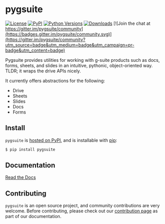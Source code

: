 
# pygsuite
[![License](https://img.shields.io/badge/license-MIT-blue.svg)](https://raw.githubusercontent.com/pygsuite/pygsuite/LICENSE)
[![PyPI](https://img.shields.io/pypi/v/pygsuite.svg)](https://pypi.org/project/pygsuite/)
[![Python Versions](https://img.shields.io/pypi/pyversions/pygsuite.svg)](https://pypi.python.org/pypi/pygsuite)
[![Downloads](https://img.shields.io/badge/dynamic/json.svg?label=downloads&url=https%3A%2F%2Fpypistats.org%2Fapi%2Fpackages%2Fpygsuite%2Frecent&query=data.last_month&colorB=brightgreen&suffix=%2FMonth)](https://pypistats.org/packages/pygsuite)
[![Join the chat at https://gitter.im/pygsuite/community](https://badges.gitter.im/pygsuite/community.svg)](https://gitter.im/pygsuite/community?utm_source=badge&utm_medium=badge&utm_campaign=pr-badge&utm_content=badge)

Pygsuite provides utilities for working with g-suite products such as docs, forms, sheets, and slides 
in an intuitive, pythonic, object-oriented way. TLDR; it wraps the drive APIs nicely.

It currently offers abstractions for the following:

- Drive
- Sheets
- Slides
- Docs
- Forms

## Install

`pygsuite` is [hosted on PyPI](https://pypi.org/project/pygsuite/), and is installable with [pip](https://pip.pypa.io/en/stable/):

```bash
$ pip install pygsuite
```

## Documentation

[Read the Docs](https://pygsuite.readthedocs.io/en/latest/)

## Contributing

`pygsuite` is an open source project, and community contributions are very welcome. Before contributing, please check out our [contribution page]() as part of our documentation.
